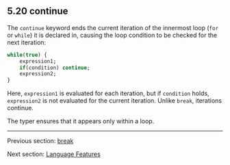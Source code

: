 ## 5.20 continue

The `continue` keyword ends the current iteration of the innermost loop (`for` or `while`) it is declared in, causing the loop condition to be checked for the next iteration:

```haxe
while(true) {
	expression1;
	if(condition) continue;
	expression2;
}
```

Here, `expression1` is evaluated for each iteration, but if `condition` holds, `expression2` is not evaluated for the current iteration. Unlike `break`, iterations continue.

The typer ensures that it appears only within a loop.

---

Previous section: [break](expression-break.md)

Next section: [Language Features](lf.md)